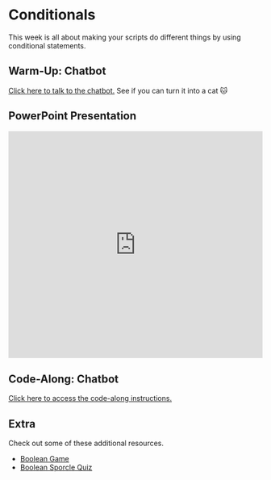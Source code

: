 # Conditionals
This week is all about making your scripts do different things by using conditional statements.

## Warm-Up: Chatbot
[Click here to talk to the chatbot.](https://hylandtechoutreach.github.io/ucs-py/Assets/Chatbot.html) See if you can turn it into a cat 🐱

## PowerPoint Presentation
<iframe src='https://view.officeapps.live.com/op/embed.aspx?src=https://hylandtechoutreach.github.io/ucs-py/Conditionals/Conditionals.pptx' width='100%' height='450px' frameborder='0'></iframe>

## Code-Along: Chatbot
[Click here to access the code-along instructions.](CodeAlongChatbot.md)

## Extra
Check out some of these additional resources.

- [Boolean Game](https://booleangame.com/)
- [Boolean Sporcle Quiz](https://www.sporcle.com/games/Government_Agent/true-or-false-logic-quiz)

